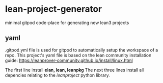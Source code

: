 # lean-project-generator
minimal gitpod code-place for generating new lean3 projects

## yaml
.gitpod.yml file is used for gitpod to automatically setup the workspace of a repo.
This project's yaml file is based on the lean community installation guide: https://leanprover-community.github.io/install/linux.html

The first line install **elan, lean, leanpkg**
The next three lines install all depencies relating to the *leanproject* python library.
